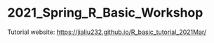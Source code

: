 # 2021_Spring_R_Basic_Workshop


Tutorial website: https://jialiu232.github.io/R_basic_tutorial_2021Mar/
